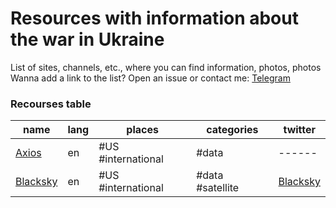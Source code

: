 # Resources with information about the war in Ukraine
List of sites, channels, etc., where you can find information, photos, photos <br />
Wanna add a link to the list? Open an issue or contact me: [Telegram](http://t.me/shchus)

### Recourses table
| name | lang | places  | categories | twitter |
|------|----|------|------|------------------|
| [Axios](https://www.axios.com/) | en | #US #international | #data| ------|
| [Blacksky](https://www.blacksky.com/) | en |#US #international|#data #satellite|[Blacksky](https://twitter.com/BlackSky_Inc)|
